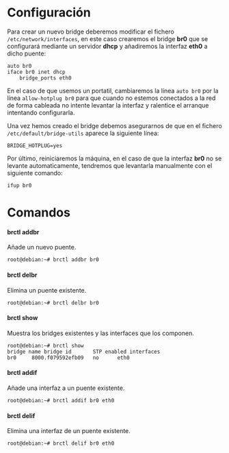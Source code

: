 # Configuración


Para crear un nuevo bridge deberemos modificar el fichero ``/etc/network/interfaces``, en este caso crearemos el bridge **br0** que se configurará mediante un servidor **dhcp** y añadiremos la interfaz **eth0** a dicho puente:
~~~
auto br0
iface br0 inet dhcp
	bridge_ports eth0
~~~


En el caso de que usemos un portatil, cambiaremos la línea ``auto br0`` por la línea ``allow-hotplug br0`` para que cuando no estemos conectados a la red de forma cableada no intente levantar la interfaz y ralentice el arranque intentando configurarla.


Una vez hemos creado el bridge debemos asegurarnos de que en el fichero ``/etc/default/bridge-utils`` aparece la siguiente línea:
~~~
BRIDGE_HOTPLUG=yes
~~~


Por último, reiniciaremos la máquina, en el caso de que la interfaz **br0** no se levante automaticamente, tendremos que levantarla manualmente con el siguiente comando:
~~~
ifup br0
~~~


# Comandos


#### brctl addbr
Añade un nuevo puente.
~~~
root@debian:~# brctl addbr br0
~~~


#### brctl delbr
Elimina un puente existente.
~~~
root@debian:~# brctl delbr br0
~~~


#### brctl show
Muestra los bridges existentes y las interfaces que los componen.
~~~
root@debian:~# brctl show
bridge name	bridge id		STP enabled	interfaces
br0		8000.f079592efb09	no		eth0

~~~


#### brctl addif
Añade una interfaz a un puente existente.
~~~
root@debian:~# brctl addif br0 eth0
~~~


#### brctl delif
Elimina una interfaz de un puente existente.
~~~
root@debian:~# brctl delif br0 eth0
~~~